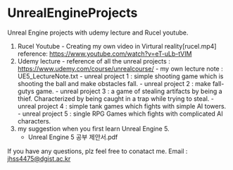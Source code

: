 # UnrealEngineProjects
Unreal Engine projects with udemy lecture and Rucel youtube. 
  1. Rucel Youtube
    - Creating my own video in Virtural reality[rucel.mp4] reference: https://www.youtube.com/watch?v=eT-uLb-tVIM
  2. Udemy lecture
    - reference of all the unreal projects : https://www.udemy.com/course/unrealcourse/
    - my own lecture note : UE5_LectureNote.txt
    - unreal project 1 : simple shooting game which is shooting the ball and make obstacles fall.
    - unreal project 2 : make fall-gutys game.
    - unreal project 3 : a game of stealing artifacts by being a thief. Characterized by being caught in a trap while trying to steal.
    - unreal project 4 : simple tank games which fights with simple AI towers.
    - unreal project 5 : single RPG Games which fights with complicated AI characters.
  3. my suggestion when you first learn Unreal Engine 5.
     - Unreal Engine 5 공부 제안서.pdf

If you have any questions, plz feel free to conatact me. 
Email : jhss4475@dgist.ac.kr
